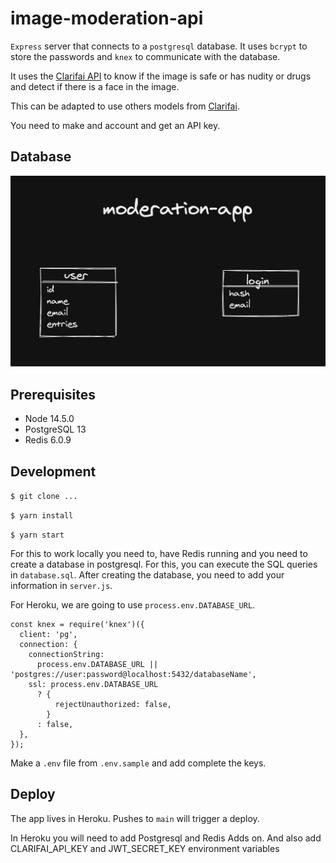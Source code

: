 # image-moderation-api

`Express` server that connects to a `postgresql` database.
It uses `bcrypt` to store the passwords and `knex` to communicate with the database.

It uses the [Clarifai API](https://www.clarifai.com/) to know if the image is safe or has nudity or drugs and detect if there is a face
in the image.

This can be adapted to use others models from [Clarifai](https://www.clarifai.com/model-gallery).

You need to make and account and get an API key.

## Database

![Database](/images/database-dark-mode2.png)

## Prerequisites

- Node 14.5.0
- PostgreSQL 13
- Redis 6.0.9

## Development

`$ git clone ...`

`$ yarn install`

`$ yarn start`

For this to work locally you need to, have Redis running and you need to create a database in postgresql. For this, you can execute the SQL queries in `database.sql`. After creating the database, you need to add your information in `server.js`.

For Heroku, we are going to use `process.env.DATABASE_URL`.

```
const knex = require('knex')({
  client: 'pg',
  connection: {
    connectionString:
      process.env.DATABASE_URL || 'postgres://user:password@localhost:5432/databaseName',
    ssl: process.env.DATABASE_URL
      ? {
          rejectUnauthorized: false,
        }
      : false,
  },
});
```

Make a `.env` file from `.env.sample` and add complete the keys.

## Deploy

The app lives in Heroku. Pushes to `main` will trigger a deploy.

In Heroku you will need to add Postgresql and Redis Adds on. And also add CLARIFAI_API_KEY and JWT_SECRET_KEY environment variables
